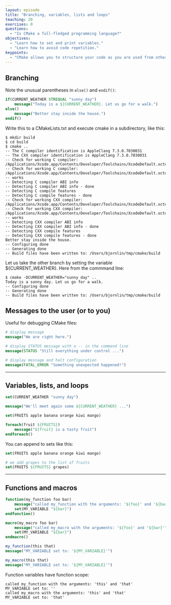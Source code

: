 ```yaml
---
layout: episode
title: "Branching, variables, lists and loops"
teaching: 20
exercises: 0
questions:
  - "Is CMake a full-fledged programming language?"
objectives:
  - "Learn how to set and print variables."
  - "Learn how to avoid code repetition."
keypoints:
  - "CMake allows you to structure your code as you are used from other languages."
---
```

## Branching

Note the unusual parentheses in `else()` and `endif()`:

```cmake
if(CURRENT_WEATHER STREQUAL "sunny day")
    message("Today is a ${CURRENT_WEATHER}. Let us go for a walk.")
else()
    message("Better stay inside the house.")
endif()
```
Write this to a CMakeLists.txt and execute cmake in a subdirectory, like this:
```shell
$ mkdir build
$ cd build
$ cmake ..
-- The C compiler identification is AppleClang 7.3.0.7030031
-- The CXX compiler identification is AppleClang 7.3.0.7030031
-- Check for working C compiler: /Applications/Xcode.app/Contents/Developer/Toolchains/XcodeDefault.xctoolchain/usr/bin/cc
-- Check for working C compiler: /Applications/Xcode.app/Contents/Developer/Toolchains/XcodeDefault.xctoolchain/usr/bin/cc -- works
-- Detecting C compiler ABI info
-- Detecting C compiler ABI info - done
-- Detecting C compile features
-- Detecting C compile features - done
-- Check for working CXX compiler: /Applications/Xcode.app/Contents/Developer/Toolchains/XcodeDefault.xctoolchain/usr/bin/c++
-- Check for working CXX compiler: /Applications/Xcode.app/Contents/Developer/Toolchains/XcodeDefault.xctoolchain/usr/bin/c++ -- works
-- Detecting CXX compiler ABI info
-- Detecting CXX compiler ABI info - done
-- Detecting CXX compile features
-- Detecting CXX compile features - done
Better stay inside the house.
-- Configuring done
-- Generating done
-- Build files have been written to: /Users/bjornlin/tmp/cmake/build

```
Let us take the other branch by setting the variable ${CURRENT_WEATHER}. Here from the commmand line:
```shell
$ cmake -DCURRENT_WEATHER="sunny day" ..
Today is a sunny day. Let us go for a walk.
-- Configuring done
-- Generating done
-- Build files have been written to: /Users/bjornlin/tmp/cmake/build

```

## Messages to the user (or to you)

Useful for debugging CMake files:

```cmake
# display message
message("We are right here.")

# display STATUS message with a -- in the command line
message(STATUS "Still everything under control ...")

# display message and halt configuration
message(FATAL_ERROR "Something unexpected happened!")
```

---

## Variables, lists, and loops

```cmake
set(CURRENT_WEATHER "sunny day")

message("We'll meet again some ${CURRENT_WEATHER} ...")

set(FRUITS apple banana orange kiwi mango)

foreach(fruit ${FRUITS})
    message("${fruit} is a tasty fruit")
endforeach()
```

You can append to sets like this:

```cmake
set(FRUITS apple banana orange kiwi mango)

# we add grapes to the list of fruits
set(FRUITS ${FRUITS} grapes)
```

---

## Functions and macros

```cmake
function(my_function foo bar)
    message("called my_function with the arguments: '${foo}' and '${bar}'")
    set(MY_VARIABLE "${bar}")
endfunction()

macro(my_macro foo bar)
    message("called my_macro with the arguments: '${foo}' and '${bar}'")
    set(MY_VARIABLE "${bar}")
endmacro()

my_function(this that)
message("MY_VARIABLE set to: '${MY_VARIABLE}'")

my_macro(this that)
message("MY_VARIABLE set to: '${MY_VARIABLE}'")
```

Function variables have function scope:

```shell
called my_function with the arguments: 'this' and 'that'
MY_VARIABLE set to: ''
called my_macro with the arguments: 'this' and 'that'
MY_VARIABLE set to: 'that'
```
